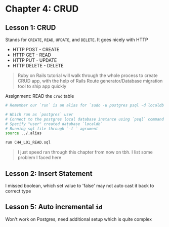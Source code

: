 # Chapter 4: CRUD

## Lesson 1: CRUD

Stands for `CREATE`, `READ`, `UPDATE`, and `DELETE`. It goes nicely with HTTP

- HTTP POST - CREATE
- HTTP GET - READ
- HTTP PUT - UPDATE
- HTTP DELETE - DELETE

> Ruby on Rails tutorial will walk through the whole process to create CRUD app, with the help of Rails Route generator/Database migration tool to ship app quickly

Assignment: READ the `crud` table

```sh
# Remember our `run` is an alias for `sudo -u postgres psql -d localdb -f `

# Which run as `postgres` user
# Connect to the postgres local database instance using `psql` command
# Specify "user" created database `localdb`
# Running sql file through `-f ` agrument
source ../.alias

run CH4_L01_READ.sql
```

> I just speed ran through this chapter from now on tbh. I list some problem I faced here

## Lesson 2: Insert Statement

I missed boolean, which set value to 'false' may not auto cast it back to correct type

## Lesson 5: Auto incremental `id`

Won't work on Postgres, need additional setup which is quite complex
